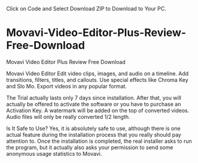 Click on Code and Select Download ZIP to Download to Your PC.

# Movavi-Video-Editor-Plus-Review-Free-Download

Movavi Video Editor Plus Review Free Download

Movavi Video Editor
Edit video clips, images, and audio on a timeline.
Add transitions, filters, titles, and callouts.
Use special effects like Chroma Key and Slo Mo.
Export videos in any popular format.

The Trial actually lasts only 7 days since installation. After that, you will actually be offered to activate the software or you have to purchase an Activation Key. A watermark will be added on the top of converted videos. Audio files will only be really converted 1/2 length.

Is It Safe to Use? Yes, it is absolutely safe to use, although there is one actual feature during the installation process that you really should pay attention to. Once the installation is completed, the real installer asks to run the program, but it actually also asks your permission to send some anonymous usage statistics to Movavi.
